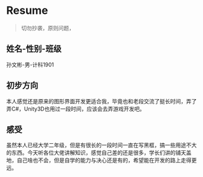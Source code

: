 # Resume

> 切勿抄袭，原则问题，

## 姓名-性别-班级

孙文彬-男-计科1901

## 初步方向

本人感觉还是原来的图形界面开发更适合我，毕竟也和老段交流了挺长时间，弄了弄C#，Unity3D也用过一段时间，应该会去弄游戏开发吧。

## 感受
虽然本人已经大学二年级，但是有很长的一段时间一直在写黑框，搞一些用途不大的东西。今天听各位大佬讲解知识，感觉自己差的还是很多，学长们讲的铺天盖地，自己啥也不会，但是自学的能力与决心还是有的，希望能在开发的路上走得更远。
